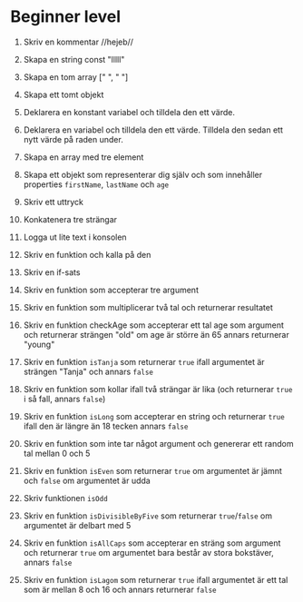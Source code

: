# Beginner level

1. Skriv en kommentar
//hejeb//
2. Skapa en string
const "lllll"
3. Skapa en tom array
[" ", " "]
4. Skapa ett tomt objekt

5. Deklarera en konstant variabel och tilldela den ett värde.

6. Deklarera en variabel och tilldela den ett värde. Tilldela den sedan ett nytt värde på raden under.

7. Skapa en array med tre element

8. Skapa ett objekt som representerar dig själv och som innehåller properties `firstName`, `lastName` och `age`

9. Skriv ett uttryck

10. Konkatenera tre strängar

11. Logga ut lite text i konsolen

12. Skriv en funktion och kalla på den

13. Skriv en if-sats

14. Skriv en funktion som accepterar tre argument

15. Skriv en funktion som multiplicerar två tal och returnerar resultatet

16. Skriv en funktion checkAge som accepterar ett tal age som argument och returnerar strängen "old" om age är större än 65 annars returnerar "young"

17. Skriv en funktion `isTanja` som returnerar `true` ifall argumentet är strängen "Tanja"  och annars `false`

18. Skriv en funktion som kollar ifall två strängar är lika (och returnerar `true` i så fall, annars `false`)

19. Skriv en funktion ``isLong`` som accepterar en string och returnerar `true` ifall den är längre än 18 tecken annars `false`

20. Skriv en funktion som inte tar något argument och genererar ett random tal mellan 0 och 5

21. Skriv en funktion `isEven` som returnerar `true` om argumentet är jämnt och `false` om argumentet är udda

22. Skriv funktionen `isOdd`

23. Skriv en funktion `isDivisibleByFive` som returnerar `true`/`false` om argumentet är delbart med 5

24. Skriv en funktion `isAllCaps`  som accepterar en sträng som argument och returnerar `true` om argumentet bara består av stora bokstäver, annars `false`

25. Skriv en funktion `isLagom` som returnerar `true` ifall argumentet är ett tal som är mellan 8 och 16 och annars returnerar `false`

